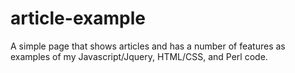 # article-example
A simple page that shows articles and has a number of features as examples of my Javascript/Jquery, HTML/CSS, and Perl code.

